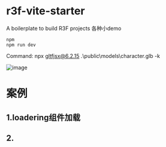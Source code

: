 <!--
 * @Descripttion: 
 * @version: 1.0
 * @Author: Hesin
 * @Date: 2024-07-04 09:55:23
 * @LastEditors: Hesin
 * @LastEditTime: 2024-09-24 15:22:08
-->
# r3f-vite-starter
A boilerplate to build R3F projects
各种小demo
```
npm
npm run dev
```
Command: npx gltfjsx@6.2.15 .\public\models\character.glb -k 


![image](https://user-images.githubusercontent.com/6551176/221732091-23ee52cb-4150-42fa-b998-43628d7a6b0d.png)


# 案例
## 1.loadering组件加载
## 2.